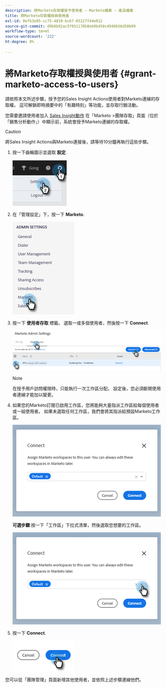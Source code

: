 ```yaml
---
description: 將Marketo存取權授予使用者 — Marketo檔案 — 產品檔案
title: 將Marketo存取權授與使用者
exl-id: 0efb3e85-cc75-4810-bc67-05127f44e012
source-git-commit: d9b8b92ac5f051178b8eb9b450c4949b56d50b99
workflow-type: tm+mt
source-wordcount: '222'
ht-degree: 0%

---
```


# 將Marketo存取權授與使用者 {#grant-marketo-access-to-users}

請依照本文所述步驟，授予您的Sales Insight Actions使用者對Marketo連線的存取權。 這可解鎖即時摘要中的「有趣時刻」等功能，並存取行銷活動。

您需要邀請使用者加入 [Sales Insight動作](/help/marketo/product-docs/marketo-sales-insight/actions/admin/invite-users-and-admins.md#invite-users) 在「Marketo >團隊存取」頁面（位於「銷售分析動作」）中顯示前，系統會授予Marketo連線的存取權。

>[!CAUTION]
>
>將Sales Insight Actions與Marketo連接後，請等待10分鐘再執行這些步驟。

1. 按一下齒輪圖示並選取 **設定**.

   ![](assets/grant-marketo-access-to-users-1.png)

1. 在「管理設定」下，按一下 **Marketo**.

   ![](assets/grant-marketo-access-to-users-2.png)

1. 按一下 **使用者存取** 標籤。 選取一或多個使用者，然後按一下 **Connect**.

   ![](assets/grant-marketo-access-to-users-3.png)

   >[!NOTE]
   >
   >在授予用戶訪問權限時，只能執行一次工作區分配。 設定後，您必須斷開使用者連線才能加以變更。

1. 如果您的Marketo訂閱已啟用工作區，您將能夠大量指派工作區給每個使用者或一組使用者。 如果未選取任何工作區，我們會將其指派給預設Marketo工作區。

   ![](assets/grant-marketo-access-to-users-4.png)

   **可選步驟**:按一下「工作區」下拉式清單，然後選取您想要的工作區。

   ![](assets/grant-marketo-access-to-users-5.png)

1. 按一下 **Connect**.

   ![](assets/grant-marketo-access-to-users-6.png)

您可以從「團隊管理」頁面新增其他使用者，並依照上述步驟連線他們。

